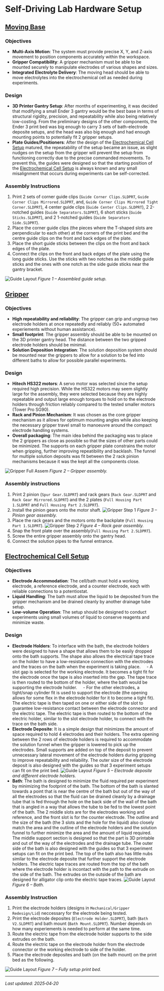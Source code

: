 # Self‑Driving Lab Hardware Setup

## [Moving Base](#moving_base)
### Objectives
- **Multi-Axis Motion**: The system must provide precise X, Y, and Z-axis movement to position components accurately within the workspace.
- **Gripper Compatibility**: A gripper mechanism must be able to be mounted securely to manipulate electrodes of various shapes and sizes.
- **Integrated Electrolyte Delivery**: The moving head should be able to move electrolytes into the electrochemical cell as needed during experiments.

### Design
- **3D Printer Gantry Setup**: After months of experimenting, it was decided that modifying a small Ender 3 gantry would be the best base in terms of structural rigidity, precision, and repeatability while also being relatively low-costing. From the preliminary designs of the other components, the Ender 3 print bed was big enough to carry 3 sets of bath-electrode deposite setups, and the head was also big enough and had enough mounting points to potentially fit 2 gripper setups.
- **Plate Guides/Positioners**: After the design of the [Electrochemical Cell Setup](#electrochemical-cell-setup) matured, the repeatability of the setup became an issue, as slight nudges on the setup from the gripper will prevent the setup from functioning correctly due to the precise commanded movements. To prevent this, the guides were designed so that the starting position of the [Electrochemical Cell Setup](#electrochemical-cell-setup) is always known and any small misalignment that occurs during experiments can be self-corrected.

### Assembly Instructions
1. Print 2 sets of corner guide clips (`Guide Corner Clips.SLDPRT`, `Guide Corner Clips Mirrored.SLDPRT`, and, `Guide Corner Clips Mirrored Tight Corner.SLDPRT`), 4 center guide clips (`Guide Center Clips.SLDPRT`), 2 2-notched guides (`Guide Separators.SLDPRT`), 6 short sticks (`Guide Sticks.SLDPRT`), and 2 1-notched guides (`Guide Separators Side.SLDPRT`). 
2. Place the corner guide clips (the pieces where the T-shaped slots are perpendicular to each other) at the corners of the print bed and the centre guide clips on the front and back edges of the plate.
3. Place the short guide sticks between the clips on the front and back edges of the plate.
4. Connect the clips on the front and back edges of the plate using the long guide sticks. Use the sticks with two notches as the middle guide sticks and the ones with one notch as the side guide sticks near the gantry bracket.

![Guide Layout](images/Guides_Layout.png)
*Figure 1 – Assembled guide setup.*

## [Gripper](#gripper)
### Objectives
- **High repeatability and reliability**: The gripper can grip and ungroup two electrode holders at once repeatedly and reliably (50+ automated experiements without human assistance).
- **Small footprint**: The gripper assembly should be able to be mounted on the 3D printer gantry head. The distance between the two gripped electrode holders should be minimal.
- **Solution Deposition Integration**: The solution deposition system should be mounted near the grippers to allow for a solution to be fed into different baths to allow for possible parallel experiments.

### Design
- **Hitech HS322 motors**: A servo motor was selected since the setup required high precision. While the HS322 motors may seem slightly large for the assembly, they were selected because they are highly repeatable and output large enough torques to hold on to the electrode holders through friction reliably compared to the tested smaller motors (Tower Pro SG90).
- **Rack and Pinion Mechanism**: It was chosen as the core gripper mechanism as it allows for optimum mounting angles while also keeping the necessary gripper travel small to manoeuvre around the compact electrode handling systems.
- **Overall packaging**: The main idea behind the packaging was to place the 2 grippers as close as possible so that the sizes of other parts could be minimized. The supports on each gripper plate constrains the motor when gripping, further improving repeatibility and backlash. The funnel for multiple solution deposits was fit between the 2 rack pinion mechanisms because it was the kept all the components close.

![Gripper Full Assem](images/Gripper_Step_3.png) 
*Figure 2 – Gripper assembly.*

### Assembly instructions
1. Print 2 pinion (`Spur Gear.SLDPRT`) and rack gears (`Rack Gear.SLDPRT` and `Rack Gear Mirrored.SLDPRT`) and the 2 plates (`Full Housing Part 1.SLDPRT` and `Full Housing Part 2.SLDPRT`).
2. Install the pinion gears onto the motor shaft.
![Gripper Step 1](images/Gripper_Step_1.png) 
*Figure 3 – Pinion gear assembly.*
3. Place the rack gears and the motors onto the backplate (`Full Housing Part 1.SLDPRT`).
![Gripper Step 2](images/Gripper_Step_2.png) 
*Figure 4 – Rack gear assembly.*
4. Snap the front plate over the assembly(`Full Housing Part 2.SLDPRT`).
5. Screw the entire gripper assembly onto the gantry head.
6. Connect the solution pipes to the funnel entrance.

## [Electrochemical Cell Setup](#electrochemical-cell-setup)
### Objectives
- **Electrode Accommodation**: The cell/bath must hold a working electrode, a reference electrode, and a counter electrode, each with reliable connections to a potentiostat.
- **Liquid Handling**: The bath must allow the liquid to be deposited from the gripper mechanism and be drained cleanly by another drainage tube setup.
- **Low-volume Operation**: The setup should be designed to conduct experiments using small volumes of liquid to conserve reagents and minimize waste.

### Design
- **Electrode Holders**: To interface with the bath, the electrode holders were designed to have a shape that allows them to be easily dropped onto the bath supports. The shape also allows the electrical tape trace on the holder to have a low-resistance connection with the electrodes and the traces on the bath when the experiment is taking place.
    - A slot gap is selected for the working electrode. It becomes a tight fit for the electrode once the tape is also inserted into the gap. The tape trace is then routed to the bottom of the holder, where the bath would be supporting the electrode holder.
    - For the other electrodes, a tight/snap cylinder fit is used to support the electrode (the opening allows for some flex in the electrode holder for it to become a tight fit). The electric tape is then taped on one or either side of the slot to guarantee low-resistance contact between the electrode connector and the electric tape. The electric tape is then routed to the bottom of the electric holder, similar to the slot electrode holder, to connect with the trace on the bath side.
- **Electrode Deposite**: It is a simple design that minimizes the amount of space required to hold 4 electrodes and their holders. The extra opening between the 2 rows of electrode holders is required to accommodate the solution funnel when the gripper is lowered to pick up the electrodes. Small supports are added on top of the deposit to prevent unnecessary lateral movement of the electrode holders during gripping to improve repeatability and reliability. The outer size of the electrode deposit is also designed with the guides so that 3 experiment setups can fit on the print bed.
![Guide Layout](images/Electrode_Deposite_w_Holders.JPG)
*Figure 5 – Electrode deposite and different electrode holders.*
- **Bath**: The bath is designed to minimize the fluid required per experiment by minimizing the footprint of the bath. The bottom of the bath is slanted towards a point that is near the centre of the bath but out of the way of all the electrodes so that the fluid can be drained cleanly by a drainage tube that is fed through the hole on the back side of the wall of the bath that is angled in a way that allows the tube to be fed to the lowest point of the bath. The 2 middle slots are for the electrodes working and reference, and the front slot is for the counter electrode. The outline and the size of the bath (the 3 slots and the hole for the liquid) also closely match the area and the outline of the electrode holders and the solution funnel to further minimize the area and the amount of liquid required. The middle support section is designed so that the part is 3D printable and out of the way of the electrodes and the drainage tube. The outer side of the bath is also designed with the guides so that 3 experiment setups can fit on the print bed. The top of the bath also has little nubs similar to the electrode deposite that further support the electrode holders. The electric tape traces are routed from the top of the bath where the electrode holder is incontact with the path to the extrude on the side of the bath. The extrudes on the outside of the bath are designed for alligator clip onto the electric tape traces.
![Guide Layout](images/Bath_1.JPG)
*Figure 6 – Bath.*

### Assembly Instruction
1. Print the electrode holders (designs in `Mechanical/Gripper Redesign/Lid`) neccessary for the electrode being tested.
2. Print the electrode deposites (`Electrode Holder.SLDPRT`), bath (`Bath V2.SLDPRT`) and bath mount (`Bath Mount.SLDPRT`). Number depends on how many experiements is needed to perform at the same time.
3. Route the electric tape from the electrode holder supports to the side extrudes on the bath.
4. Route the electric tape on the electrode holder from the electrode connector or the working electrode to side of the holder.
5. Place the electrode deposites and bath (on the bath mount) on the print bed as the following.

![Guide Layout](images/Full_Setup.JPG)
*Figure 7 – Fully setup print bed.*

---

*Last updated: 2025‑04‑20*